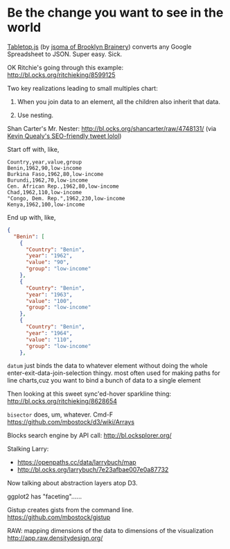 # Be the change you want to see in the world

[Tabletop.js](https://github.com/jsoma/tabletop) (by [jsoma of Brooklyn Brainery](https://github.com/jsoma)) converts any Google Spreadsheet to JSON. Super easy. Sick.

OK Ritchie's going through this example:
http://bl.ocks.org/ritchieking/8599125

Two key realizations leading to small multiples chart:

1. When you join data to an element, all the children also inherit that data.

2. Use nesting.

Shan Carter's Mr. Nester: http://bl.ocks.org/shancarter/raw/4748131/ (via [Kevin Quealy's SEO-friendly tweet lolol](https://twitter.com/KevinQ/status/300456477590712320))

Start off with, like,
```csv
Country,year,value,group
Benin,1962,90,low-income
Burkina Faso,1962,80,low-income
Burundi,1962,70,low-income
Cen. African Rep.,1962,80,low-income
Chad,1962,110,low-income
"Congo, Dem. Rep.",1962,230,low-income
Kenya,1962,100,low-income
```

End up with, like,
```json
{
  "Benin": [
    {
      "Country": "Benin",
      "year": "1962",
      "value": "90",
      "group": "low-income"
    },
    {
      "Country": "Benin",
      "year": "1963",
      "value": "100",
      "group": "low-income"
    },
    {
      "Country": "Benin",
      "year": "1964",
      "value": "110",
      "group": "low-income"
    },
```

`datum` just binds the data to whatever element without doing the whole enter-exit-data-join-selection thingy. most often used for making paths for line charts,cuz you want to bind a bunch of data to a single element

Then looking at this sweet sync'ed-hover sparkline thing: http://bl.ocks.org/ritchieking/8628654

`bisector` does, um, whatever. Cmd-F https://github.com/mbostock/d3/wiki/Arrays

Blocks search engine by API call: http://bl.ocksplorer.org/

Stalking Larry:
- https://openpaths.cc/data/larrybuch/map
- http://bl.ocks.org/larrybuch/7e23afbae007e0a87732

Now talking about abstraction layers atop D3.

ggplot2 has "faceting"......

Gistup creates gists from the command line. https://github.com/mbostock/gistup

RAW: mapping dimensions of the data to dimensions of the visualization
http://app.raw.densitydesign.org/

